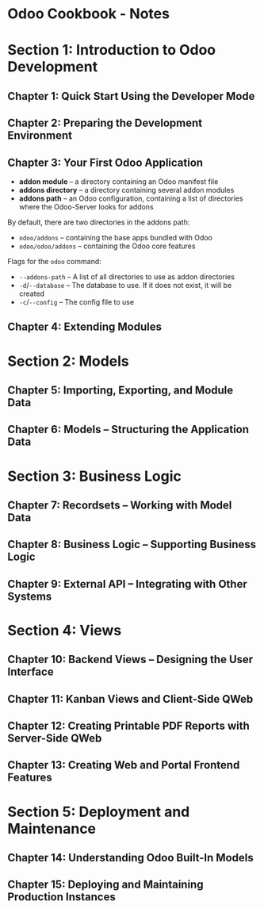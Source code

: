 # Odoo Cookbook - Notes
# Section 1: Introduction to Odoo Development
## Chapter 1: Quick Start Using the Developer Mode
## Chapter 2: Preparing the Development Environment
## Chapter 3: Your First Odoo Application
- **addon module** – a directory containing an Odoo manifest file
- **addons directory** – a directory containing several addon modules
- **addons path** – an Odoo configuration, containing a list of directories where
the Odoo-Server looks for addons

By default, there are two directories in the addons path:
- `odoo/addons` – containing the base apps bundled with Odoo
- `odoo/odoo/addons` – containing the Odoo core features

Flags for the `odoo` command:
- `--addons-path` – A list of all directories to use as addon directories
- `-d`/`--database` – The database to use. If it does not exist, it will be created
- `-c`/`--config` – The config file to use


## Chapter 4: Extending Modules
# Section 2: Models
## Chapter 5: Importing, Exporting, and Module Data
## Chapter 6: Models – Structuring the Application Data
# Section 3: Business Logic 
## Chapter 7: Recordsets – Working with Model Data
## Chapter 8: Business Logic – Supporting Business Logic
## Chapter 9: External API – Integrating with Other Systems
# Section 4: Views
## Chapter 10: Backend Views – Designing the User Interface
## Chapter 11: Kanban Views and Client-Side QWeb
## Chapter 12: Creating Printable PDF Reports with Server-Side QWeb
## Chapter 13: Creating Web and Portal Frontend Features
# Section 5: Deployment and Maintenance
## Chapter 14: Understanding Odoo Built-In Models
## Chapter 15: Deploying and Maintaining Production Instances
